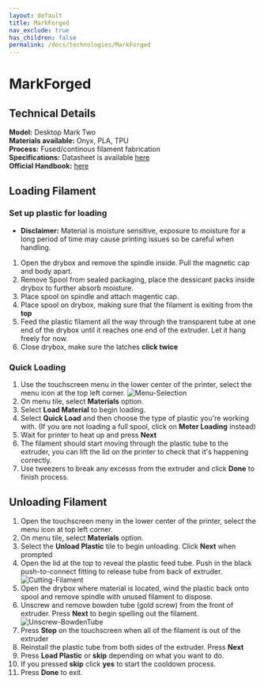 ```yaml
---
layout: default
title: MarkForged
nav_exclude: true
has_children: false
permalink: /docs/technologies/MarkForged
---
```


# MarkForged

## Technical Details

**Model:** Desktop Mark Two  
**Materials available:** Onyx, PLA, TPU  
**Process:** Fused/continous filament fabrication  
**Specifications:** Datasheet is available [here](https://s3.amazonaws.com/mf.product.doc.images/Datasheets/F-PR-2027.pdf)  
**Official Handbook:** [here](https://s3.amazonaws.com/mf.product.doc.images/PDF_Manuals/Desktop_Printer_UserGuide.pdf)  



## Loading Filament  
### Set up plastic for loading 
- **Disclaimer:** Material is moisture sensitive, exposure to moisture for a long period of time may cause printing issues so be careful when handling.  
1. Open the drybox and remove the spindle inside. Pull the magnetic cap and body apart.  
2. Remove Spool from sealed packaging, place the dessicant packs inside drybox to further absorb moisture.  
3. Place spool on spindle and attach magentic cap.  
4. Place spool on drybox, making sure that the filament is exiting from the **top**
5. Feed the plastic filament all the way through the transparent tube at one end of the drybox until it reaches one end of the extruder. Let it hang freely for now.    
6. Close drybox, make sure the latches **click twice**  
### Quick Loading
1. Use the touchscreen menu in the lower center of the printer, select the menu icon at the top left corner.
   ![Menu-Selection](https://github.com/Porti032/labwiki/blob/5debf0edfd98f5029095670a5d69d8740908ad33/assets/images/MarkForged_MenuSelected.jpg)
3. On menu tile, select **Materials** option.  
4. Select **Load Material** to begin loading.
5. Select **Quick Load** and then choose the type of plastic you're working with. (If you are not loading a full spool, click on **Meter Loading** instead) 
6. Wait for printer to heat up and press **Next**
7. The filament should start moving through the plastic tube to the extruder, you can lift the lid on the printer to check that it's happening correctly.
8. Use tweezers to break any excesss from the extruder and click **Done** to finish process.

## Unloading Filament
1. Open the touchscreen meny in the lower center of the printer, select the menu icon at top left corner.
2. On menu tile, select **Materials** option.
3. Select the **Unload Plastic** tile to begin unloading. Click **Next** when prompted
4. Open the lid at the top to reveal the plastic feed tube. Push in the black push-to-connect fitting to release tube from back of extruder.  
   ![Cutting-Filament](https://github.com/Porti032/labwiki/blob/5a8cef41021910958b3f5684e00c27a1226d7177/assets/images/MarkForged_CutFilament.png )  
5. Open the drybox where material is located, wind the plastic back onto spool and remove spindle with unused filament to dispose.  
6. Unscrew and remove bowden tube (gold screw) from the front of extruder. Press **Next** to begin spelling out the filament.  
   ![Unscrew-BowdenTube]( https://github.com/Porti032/labwiki/blob/eb608218de0648711e48b5ab7cfc7647cc5f8620/assets/images/MarkForged_UnscrewBowdenTube.png)
7. Press **Stop** on the touchscreen when all of the filament is out of the extruder  
8. Reinstall the plastic tube from both sides of the extruder. Press **Next**  
9. Press **Load Plastic** or **skip** depending on what you want to do.  
10. If you pressed **skip** click **yes** to start the cooldown process.
11. Press **Done** to exit.

